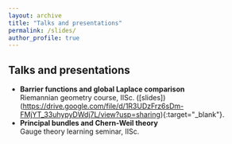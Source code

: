```yaml
---
layout: archive
title: "Talks and presentations"
permalink: /slides/
author_profile: true
---
```


Talks and presentations
-----

* **Barrier functions and global Laplace comparison**\
Riemannian geometry course, IISc. ([slides])(https://drive.google.com/file/d/1R3UDzFrz6sDm-FMjYT_33uhypyDWdj7L/view?usp=sharing){:target="_blank"}.
* **Principal bundles and Chern-Weil theory**\
Gauge theory learning seminar, IISc.

